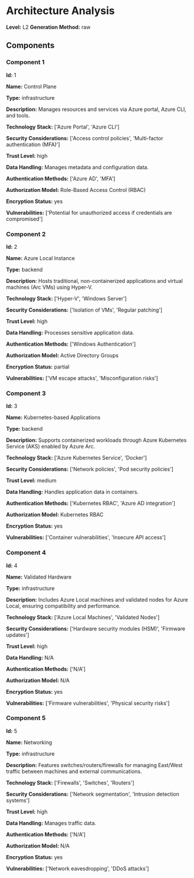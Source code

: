 # Architecture Analysis

**Level:** L2
**Generation Method:** raw

## Components

### Component 1

**Id:** 1

**Name:** Control Plane

**Type:** infrastructure

**Description:** Manages resources and services via Azure portal, Azure CLI, and tools.

**Technology Stack:** ['Azure Portal', 'Azure CLI']

**Security Considerations:** ['Access control policies', 'Multi-factor authentication (MFA)']

**Trust Level:** high

**Data Handling:** Manages metadata and configuration data.

**Authentication Methods:** ['Azure AD', 'MFA']

**Authorization Model:** Role-Based Access Control (RBAC)

**Encryption Status:** yes

**Vulnerabilities:** ['Potential for unauthorized access if credentials are compromised']

### Component 2

**Id:** 2

**Name:** Azure Local Instance

**Type:** backend

**Description:** Hosts traditional, non-containerized applications and virtual machines (Arc VMs) using Hyper-V.

**Technology Stack:** ['Hyper-V', 'Windows Server']

**Security Considerations:** ['Isolation of VMs', 'Regular patching']

**Trust Level:** high

**Data Handling:** Processes sensitive application data.

**Authentication Methods:** ['Windows Authentication']

**Authorization Model:** Active Directory Groups

**Encryption Status:** partial

**Vulnerabilities:** ['VM escape attacks', 'Misconfiguration risks']

### Component 3

**Id:** 3

**Name:** Kubernetes-based Applications

**Type:** backend

**Description:** Supports containerized workloads through Azure Kubernetes Service (AKS) enabled by Azure Arc.

**Technology Stack:** ['Azure Kubernetes Service', 'Docker']

**Security Considerations:** ['Network policies', 'Pod security policies']

**Trust Level:** medium

**Data Handling:** Handles application data in containers.

**Authentication Methods:** ['Kubernetes RBAC', 'Azure AD integration']

**Authorization Model:** Kubernetes RBAC

**Encryption Status:** yes

**Vulnerabilities:** ['Container vulnerabilities', 'Insecure API access']

### Component 4

**Id:** 4

**Name:** Validated Hardware

**Type:** infrastructure

**Description:** Includes Azure Local machines and validated nodes for Azure Local, ensuring compatibility and performance.

**Technology Stack:** ['Azure Local Machines', 'Validated Nodes']

**Security Considerations:** ['Hardware security modules (HSM)', 'Firmware updates']

**Trust Level:** high

**Data Handling:** N/A

**Authentication Methods:** ['N/A']

**Authorization Model:** N/A

**Encryption Status:** yes

**Vulnerabilities:** ['Firmware vulnerabilities', 'Physical security risks']

### Component 5

**Id:** 5

**Name:** Networking

**Type:** infrastructure

**Description:** Features switches/routers/firewalls for managing East/West traffic between machines and external communications.

**Technology Stack:** ['Firewalls', 'Switches', 'Routers']

**Security Considerations:** ['Network segmentation', 'Intrusion detection systems']

**Trust Level:** high

**Data Handling:** Manages traffic data.

**Authentication Methods:** ['N/A']

**Authorization Model:** N/A

**Encryption Status:** yes

**Vulnerabilities:** ['Network eavesdropping', 'DDoS attacks']

